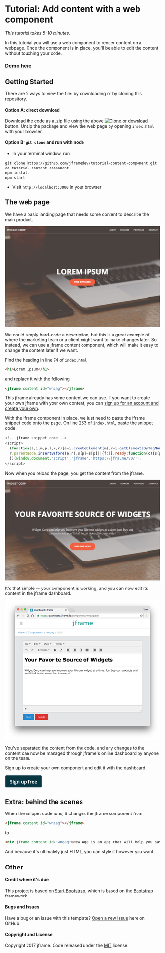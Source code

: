# Tutorial: Add content with a web component

*This tutorial takes 5-10 minutes.*

In this tutorial you will use a web component to render content on a webpage. Once the component is in place, you'll be able to edit the content without touching your code.

### [Demo here](http://tutorial-content-component.us-east-1.elasticbeanstalk.com/)

## Getting Started

There are 2 ways to view the file: by downloading or by cloning this repository.

#### Option A: direct download

Download the code as a .zip file using the above [![Clone or download](https://res.cloudinary.com/jframe/image/upload/v1484267460/clone_or_download.png)](#) button. Unzip the package and view the web page by opening `index.html` with your browser.

#### Option B: `git clone` and run with node

* In your terminal window, run
```
git clone https://github.com/jframedev/tutorial-content-component.git
cd tutorial-content-component
npm install
npm start
```
* Visit `http://localhost:3000` in your browser

## The web page

We have a basic landing page that needs some content to describe the main product.

[![The web page before](img/tutorial-1.png)](http://tutorial-content-component.us-east-1.elasticbeanstalk.com/)

We could simply hard-code a description, but this is a great example of where the marketing team or a client might want to make changes later. So instead, we can use a jframe content component, which will make it easy to change the content later if we want.

Find the heading in line 74 of `index.html`

```html
<h1>Lorem ipsum</h1>
```
and replace it with the following
```html
<jframe content id="wnqag"></jframe>
```

This jframe already has some content we can use. If you want to create your own jframe with your own content, you can [sign up for an account and create your own](https://jframe.io/auth/signup).

With the jframe component in place, we just need to paste the jframe snippet code onto the page. On line 263 of `index.html`, paste the snippet code:

```js
<!-- jframe snippet code -->
<script>
  (function(s,i,m,p,l,e,r){e=i.createElement(m),r=i.getElementsByTagName(m)[0],e.src=l+p+'.js',
  r.parentNode.insertBefore(e,r),s[p]=s[p]||{f:[],ready:function(c){s[p].f.push(c)}};
  })(window,document,'script','jframe','https://jfra.me/v0/');
</script>
```

Now when you reload the page, you get the content from the jframe.

[![The web page after](img/tutorial-2.png)](http://tutorial-content-component.us-east-1.elasticbeanstalk.com/)

It's that simple -- your component is working, and you can now edit its content in the jframe dashboard.

[![jframe dashboard](img/tutorial-3.png)](https://jframe.io/)

You've separated the content from the code, and any changes to the content can now be managed through jframe's online dashboard by anyone on the team.

Sign up to create your own component and edit it with the dashboard.

[![Sign up](img/sign-up.png)](https://jframe.io/auth/signup)

## Extra: behind the scenes

When the snippet code runs, it changes the jframe component from

```html
<jframe content id="wnqag"></jframe>
```
to
```html
<div jframe content id="wnqag">New Age is an app that will help you save time, money, or anything else!</div>
```
And because it's ultimately just HTML, you can style it however you want.

## Other

#### Credit where it's due

This project is based on [Start Bootstrap](http://startbootstrap.com/template-overviews/new-age/), which is based on the [Bootstrap](http://getbootstrap.com/) framework.

#### Bugs and Issues

Have a bug or an issue with this template? [Open a new issue](/issues) here on GitHub.

#### Copyright and License

Copyright 2017 jframe. Code released under the [MIT](/LICENSE) license.
